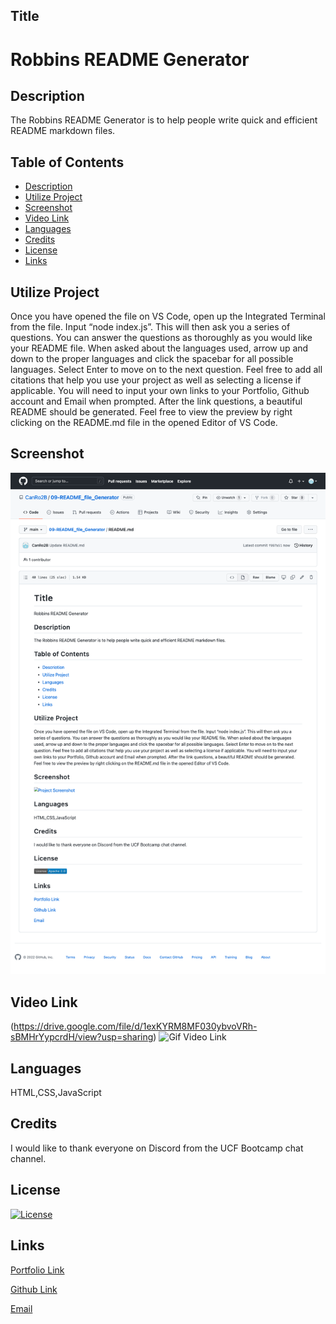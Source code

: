 

## Title
# Robbins README Generator

## Description
The Robbins README Generator is to help people write quick and efficient README markdown files.

## Table of Contents
- [Description](#description)
- [Utilize Project](#utilize-project)
- [Screenshot](#screenshot)
- [Video Link](#video-link)
- [Languages](#languages)
- [Credits](#credits)
- [License](#license)
- [Links](#links)

## Utilize Project
Once you have opened the file on VS Code, open up the Integrated Terminal from the file.  Input “node index.js”.  This will then ask you a series of questions.  You can answer the questions as thoroughly as you would like your README file.  When asked about the languages used, arrow up and down to the proper languages and click the spacebar for all possible languages.  Select Enter to move on to the next question.  Feel free to add all citations that help you use your project as well as selecting a license if applicable.  You will need to input your own links to your Portfolio, Github account and Email when prompted.  After the link questions, a beautiful README should be generated.  Feel free to view the preview by right clicking on the README.md file in the opened Editor of VS Code.  

## Screenshot
![Project Screenshot](Assets/screencapture-github-CanRo2B-09-README-file-Generator-blob-main-README-md-2022-04-20-22_37_44.png)

## Video Link
(https://drive.google.com/file/d/1exKYRM8MF030ybvoVRh-sBMHrYypcrdH/view?usp=sharing)
![Gif Video Link](https://drive.google.com/file/d/1J7F8gLv-X0fdK4onsvk3eIP_jG93mgQl/view?usp=sharing)

## Languages
HTML,CSS,JavaScript

## Credits
I would like to thank everyone on Discord from the UCF Bootcamp chat channel.  

## License
[![License](https://img.shields.io/badge/License-Apache_2.0-blue.svg)](https://opensource.org/licenses/Apache-2.0)


## Links

[Portfolio Link](https://canro2b.github.io/Portfolio/)

[Github Link](https://github.com/CanRo2B)

[Email](hofe36@hotmail.com)

